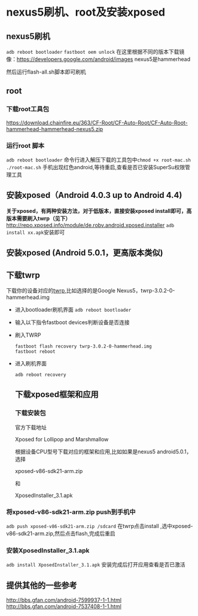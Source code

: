 # nexus5刷机、root及安装xposed

## nexus5刷机

`adb reboot bootloader`
`fastboot oem unlock`
在这里根据不同的版本下载镜像：https://developers.google.com/android/images
nexus5是hammerhead

然后运行flash-all.sh脚本即可刷机

## root

### 下载root工具包

https://download.chainfire.eu/363/CF-Root/CF-Auto-Root/CF-Auto-Root-hammerhead-hammerhead-nexus5.zip

### 运行root 脚本

`adb reboot bootloader`
命令行进入解压下载的工具包中`chmod +x root-mac.sh`
`./root-mac.sh`
手机出现红色android,等待重启,查看是否已安装SuperSu权限管理工具

## 安装xposed（Android 4.0.3 up to Android 4.4)

**关于xposed，有两种安装方法，对于低版本，直接安装xposed install即可，高版本需要刷入twrp（见下）**
http://repo.xposed.info/module/de.robv.android.xposed.installer
`adb install xx.apk`安装即可

## 安装xposed (Android 5.0.1，更高版本类似)

## 下载twrp

下载你的设备对应的[twrp](https://twrp.me/Devices/),比如选择的是Google Nexus5，twrp-3.0.2-0-hammerhead.img

- 进入bootloader刷机界面
  `adb reboot bootloader`

- 输入以下指令fastboot devices判断设备是否连接

- 刷入TWRP

  ```
  fastboot flash recovery twrp-3.0.2-0-hammerhead.img
  fastboot reboot
  ```

- 进入刷机界面

  ```
  adb reboot recovery
  ```

  ## 下载xposed框架和应用

  ### 下载安装包

  官方下载地址

  Xposed for Lollipop and Marshmallow

  根据设备CPU型号下载对应的框架和应用,比如如果是nexus5 android5.0.1，选择

  xposed-v86-sdk21-arm.zip

  和

  XposedInstaller_3.1.apk

### 将xposed-v86-sdk21-arm.zip push到手机中

`adb push xposed-v86-sdk21-arm.zip /sdcard`
在twrp点击install ,选中xposed-v86-sdk21-arm.zip,然后点击flash,完成后重启

### 安装XposedInstaller_3.1.apk

`adb install XposedInstaller_3.1.apk`
安装完成后打开应用查看是否已激活

## 提供其他的一些参考

http://bbs.gfan.com/android-7599937-1-1.html
http://bbs.gfan.com/android-7537408-1-1.html